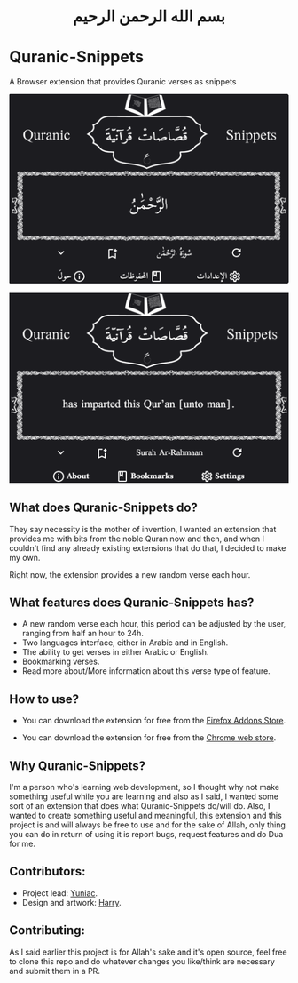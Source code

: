 <div id="basmallah" align="center"><h1>بسم الله الرحمن الرحيم</h1></div>

# Quranic-Snippets

A Browser extension that provides Quranic verses as snippets

<div align="center">

![demo img](./src/img/demo/demo_arabic.jpg)

![demo img](./src/img/demo/demo_english.jpg)

</div>

## What does Quranic-Snippets do?

They say necessity is the mother of invention, I wanted an extension that provides me with bits from the noble Quran now and then, and when I couldn't find any already existing extensions that do that, I decided to make my own.

Right now, the extension provides a new random verse each hour.

## What features does Quranic-Snippets has?

-   A new random verse each hour, this period can be adjusted by the user, ranging from half an hour to 24h.
-   Two languages interface, either in Arabic and in English.
-   The ability to get verses in either Arabic or English.
-   Bookmarking verses.
-   Read more about/More information about this verse type of feature.

## How to use?

- You can download the extension for free from the [Firefox Addons Store](https://addons.mozilla.org/en-US/firefox/addon/quranic-snippets/).

- You can download the extension for free from the [Chrome web store](https://chrome.google.com/webstore/detail/quranic-snippets/ahahmhhkknhgobkknjlikglfnjgkfbod).

## Why Quranic-Snippets?

I'm a person who's learning web development, so I thought why not make something useful while you are learning and also as I said, I wanted some sort of an extension that does what Quranic-Snippets do/will do. Also, I wanted to create something useful and meaningful, this extension and this project is and will always be free to use and for the sake of Allah, only thing you can do in return of using it is report bugs, request features and do Dua for me.

## Contributors: 
- Project lead: [Yuniac](https://github.com/Yuniac).
- Design and artwork: [Harry](https://github.com/Haariz).

## Contributing:

As I said earlier this project is for Allah's sake and it's open source, feel free to clone this repo and do whatever changes you like/think are necessary and submit them in a PR.
